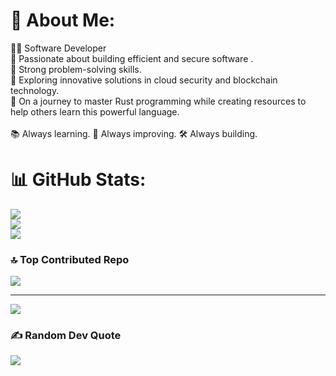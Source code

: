 # 💫 About Me:
👨‍💻 Software Developer <br>🔸 Passionate about building efficient and secure software .<br>🔸 Strong problem-solving skills.<br>🔸 Exploring innovative solutions in cloud security and blockchain technology.<br>🔸 On a journey to master Rust programming while creating resources to help others learn this powerful language.<br><br>📚 Always learning. 🌟 Always improving. 🛠️ Always building.


# 📊 GitHub Stats:
![](https://github-readme-stats.vercel.app/api?username=DuncanJombo&theme=dark&hide_border=false&include_all_commits=false&count_private=false)<br/>
![](https://github-readme-streak-stats.herokuapp.com/?user=DuncanJombo&theme=dark&hide_border=false)<br/>
![](https://github-readme-stats.vercel.app/api/top-langs/?username=DuncanJombo&theme=dark&hide_border=false&include_all_commits=false&count_private=false&layout=compact)


### 🔝 Top Contributed Repo
![](https://github-contributor-stats.vercel.app/api?username=DuncanJombo&limit=5&theme=dark&combine_all_yearly_contributions=true)

---
[![](https://visitcount.itsvg.in/api?id=DuncanJombo&icon=0&color=0)](https://visitcount.itsvg.in)

### ✍️ Random Dev Quote
![](https://quotes-github-readme.vercel.app/api?type=horizontal&theme=radical)


<!-- Proudly created with GPRM ( https://gprm.itsvg.in ) -->
